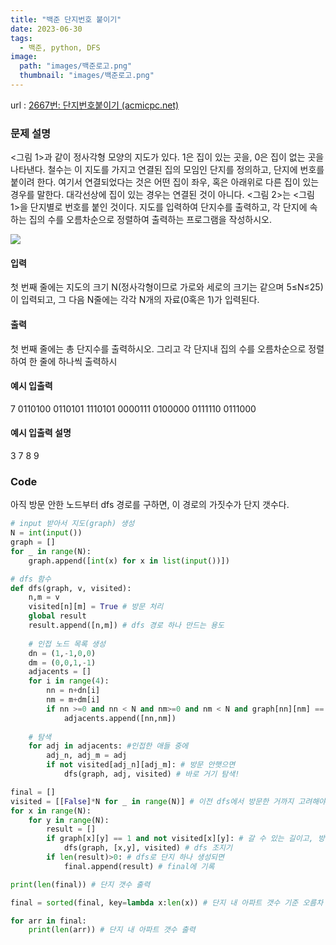 ```yaml
---
title: "백준 단지번호 붙이기"
date: 2023-06-30
tags:
  - 백준, python, DFS
image:
  path: "images/백준로고.png"
  thumbnail: "images/백준로고.png"
---
```


url : [2667번: 단지번호붙이기 (acmicpc.net)](https://www.acmicpc.net/problem/2667)
### 문제 설명
<그림 1>과 같이 정사각형 모양의 지도가 있다. 1은 집이 있는 곳을, 0은 집이 없는 곳을 나타낸다. 철수는 이 지도를 가지고 연결된 집의 모임인 단지를 정의하고, 단지에 번호를 붙이려 한다. 여기서 연결되었다는 것은 어떤 집이 좌우, 혹은 아래위로 다른 집이 있는 경우를 말한다. 대각선상에 집이 있는 경우는 연결된 것이 아니다. <그림 2>는 <그림 1>을 단지별로 번호를 붙인 것이다. 지도를 입력하여 단지수를 출력하고, 각 단지에 속하는 집의 수를 오름차순으로 정렬하여 출력하는 프로그램을 작성하시오.


![](https://www.acmicpc.net/upload/images/ITVH9w1Gf6eCRdThfkegBUSOKd.png)

#### 입력

첫 번째 줄에는 지도의 크기 N(정사각형이므로 가로와 세로의 크기는 같으며 5≤N≤25)이 입력되고, 그 다음 N줄에는 각각 N개의 자료(0혹은 1)가 입력된다.

#### 출력

첫 번째 줄에는 총 단지수를 출력하시오. 그리고 각 단지내 집의 수를 오름차순으로 정렬하여 한 줄에 하나씩 출력하시

#### 예시 입출력
7
0110100
0110101
1110101
0000111
0100000
0111110
0111000

#### 예시 입출력 설명
3
7
8
9


### Code
아직 방문 안한 노드부터 dfs 경로를 구하면, 이 경로의 가짓수가 단지 갯수다.
```python
# input 받아서 지도(graph) 생성
N = int(input())
graph = []
for _ in range(N):
    graph.append([int(x) for x in list(input())])

# dfs 함수
def dfs(graph, v, visited):
    n,m = v
    visited[n][m] = True # 방문 처리
    global result
    result.append([n,m]) # dfs 경로 하나 만드는 용도
	
    # 인접 노드 목록 생성
    dn = (1,-1,0,0)
    dm = (0,0,1,-1)
    adjacents = []
    for i in range(4):
        nn = n+dn[i]
        nm = m+dm[i]
        if nn >=0 and nn < N and nm>=0 and nm < N and graph[nn][nm] == 1:
            adjacents.append([nn,nm])
	
    # 탐색 
    for adj in adjacents: #인접한 애들 중에
        adj_n, adj_m = adj
        if not visited[adj_n][adj_m]: # 방문 안햇으면
            dfs(graph, adj, visited) # 바로 거기 탐색!

final = []
visited = [[False]*N for _ in range(N)] # 이전 dfs에서 방문한 거까지 고려해야 하므로 loop 밖에서 선언
for x in range(N):
    for y in range(N):
        result = []
        if graph[x][y] == 1 and not visited[x][y]: # 갈 수 있는 길이고, 방문 안했으면
            dfs(graph, [x,y], visited) # dfs 조지기
        if len(result)>0: # dfs로 단지 하나 생성되면
            final.append(result) # final에 기록 

print(len(final)) # 단지 갯수 출력

final = sorted(final, key=lambda x:len(x)) # 단지 내 아파트 갯수 기준 오름차 정렬

for arr in final:
    print(len(arr)) # 단지 내 아파트 갯수 출력
```